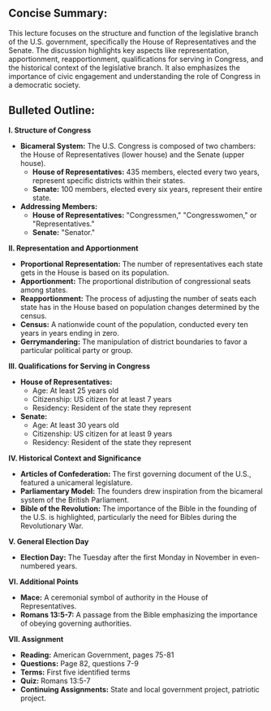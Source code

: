 ## Concise Summary:

This lecture focuses on the structure and function of the legislative branch of the U.S. government, specifically the House of Representatives and the Senate. The discussion highlights key aspects like representation, apportionment, reapportionment, qualifications for serving in Congress, and the historical context of the legislative branch. It also emphasizes the importance of civic engagement and understanding the role of Congress in a democratic society.

## Bulleted Outline:

**I. Structure of Congress**

* **Bicameral System:** The U.S. Congress is composed of two chambers: the House of Representatives (lower house) and the Senate (upper house). 
    * **House of Representatives:** 435 members, elected every two years, represent specific districts within their states.
    * **Senate:** 100 members, elected every six years, represent their entire state. 
* **Addressing Members:**
    * **House of Representatives:** "Congressmen," "Congresswomen," or "Representatives." 
    * **Senate:** "Senator."

**II. Representation and Apportionment**

* **Proportional Representation:** The number of representatives each state gets in the House is based on its population.
* **Apportionment:** The proportional distribution of congressional seats among states. 
* **Reapportionment:** The process of adjusting the number of seats each state has in the House based on population changes determined by the census.
* **Census:**  A nationwide count of the population, conducted every ten years in years ending in zero. 
* **Gerrymandering:** The manipulation of district boundaries to favor a particular political party or group.

**III. Qualifications for Serving in Congress**

* **House of Representatives:**
    * Age: At least 25 years old
    * Citizenship: US citizen for at least 7 years
    * Residency: Resident of the state they represent
* **Senate:**
    * Age: At least 30 years old
    * Citizenship: US citizen for at least 9 years
    * Residency: Resident of the state they represent

**IV. Historical Context and Significance**

* **Articles of Confederation:** The first governing document of the U.S., featured a unicameral legislature.  
* **Parliamentary Model:** The founders drew inspiration from the bicameral system of the British Parliament.
* **Bible of the Revolution:** The importance of the Bible in the founding of the U.S. is highlighted, particularly the need for Bibles during the Revolutionary War.

**V. General Election Day**

* **Election Day:** The Tuesday after the first Monday in November in even-numbered years.

**VI. Additional Points**

* **Mace:** A ceremonial symbol of authority in the House of Representatives.
* **Romans 13:5-7:** A passage from the Bible emphasizing the importance of obeying governing authorities.

**VII. Assignment**

* **Reading:** American Government, pages 75-81
* **Questions:** Page 82, questions 7-9
* **Terms:** First five identified terms
* **Quiz:** Romans 13:5-7
* **Continuing Assignments:** State and local government project, patriotic project. 
